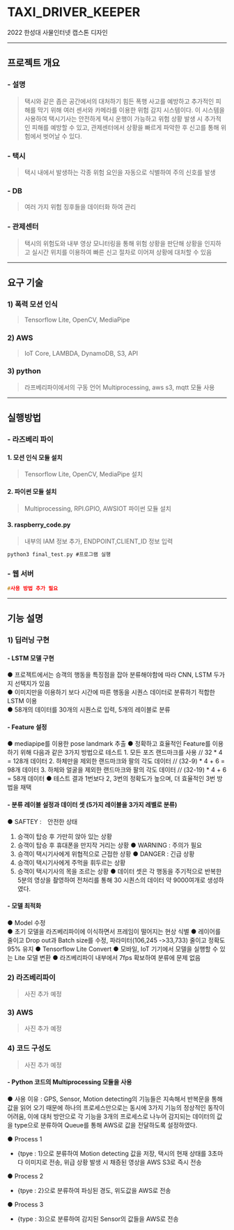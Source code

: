 # TAXI_DRIVER_KEEPER
2022 한성대 사물인터넷 캡스톤 디자인

---
## 프로젝트 개요
### - 설명<br>
> 택시와 같은 좁은 공간에서의 대처하기 힘든 폭행 사고를 예방하고 추가적인 피해를 막기 위해 여러 센서와 카메라를 이용한 위험 감지 시스템이다. 이 시스템을 사용하여 택시기사는 안전하게 택시 운행이 가능하고 위험 상황 발생 시 추가적인 피해를 예방할 수 있고, 관제센터에서 상황을 빠르게 파악한 후 신고를 통해 위험에서 벗어날 수 있다.
### - 택시<br>
> 택시 내에서 발생하는 각종 위험 요인을 자동으로 식별하여 주의 신호를 발생
### - DB<br>
> 여러 가지 위험 징후들을 데이터화 하여 관리
### - 관제센터<br>
> 택시의 위험도와 내부 영상 모니터링을 통해 위험 상황을 판단해 상황을 인지하고 실시간 위치를 이용하여 빠른 신고 절차로 이어져 상황에 대처할 수 있음
---
## 요구 기술
### 1) 폭력 모션 인식
> Tensorflow Lite, OpenCV, MediaPipe
### 2) AWS
> IoT Core, LAMBDA, DynamoDB, S3, API
### 3) python
> 라프베리파이에서의 구동 언어 Multiprocessing, aws s3, mqtt 모듈 사용
---
## 실행방법
### - 라즈베리 파이
#### 1. 모션 인식 모듈 설치
> Tensorflow Lite, OpenCV, MediaPipe 설치
#### 2. 파이썬 모듈 설치
> Multiprocessing, RPI.GPIO, AWSIOT 파이썬 모듈 설치
#### 3. raspberry_code.py
> 내부의 IAM 정보 추가, ENDPOINT,CLIENT_ID 정보 입력 
``` C
python3 final_test.py #프로그램 실행
```
### - 웹 서버
``` C
#사용 방법 추가 필요
```
---
## 기능 설명
### 1) 딥러닝 구현
#### - LSTM 모델 구현
● 프로젝트에서는 승객의 행동을 특징점을 잡아 분류해야함에 따라 CNN, LSTM 두가지 선택지가 있음<br>
● 이미지만을 이용하기 보다 시간에 따른 행동을 시퀀스 데이터로 분류하기 적합한 LSTM 이용<br>
● 58개의 데이터를 30개의 시퀀스로 입력, 5개의 레이블로 분류

#### - Feature 설정
● mediapipe를 이용한 pose landmark 추출
● 정확하고 효율적인 Feature를 이용하기 위해 다음과 같은 3가지 방법으로 테스트
	1. 모든 포즈 랜드마크를 사용 // 32 * 4 = 128개 데이터
	2. 하체만을 제외한 랜드마크와 팔의 각도 데이터 // (32-9) * 4 + 6 = 98개 데이터
	3. 하체와 얼굴을 제외한 랜드마크와 팔의 각도 데이터 // (32-19) * 4 + 6 = 58개 데이터
● 테스트 결과 1번보다 2, 3번의 정확도가 높으며, 더 효율적인 3번 방법을 채택

#### - 분류 레이블 설정과 데이터 셋 (5가지 레이블을 3가지 레벨로 분류)
● SAFTEY :　안전한 상태 
  1. 승객이 탑승 후 가만히 앉아 있는 상황
  2. 승객이 탑승 후 휴대폰을 만지작 거리는 상황
● WARNING : 주의가 필요
  1. 승객이 택시기사에게 위협적으로 근접한 상황
● DANGER : 긴급 상황
  1. 승객이 택시기사에게 주먹을 휘두르는 상황
  2. 승객이 택시기사의 목을 조르는 상황
● 데이터 셋은 각 행동을 주기적으로 반복한 5분의 영상을 촬영하여 전처리를 통해 30 시퀀스의 데이터 약 9000여개로 생성하였다.

#### - 모델 최적화
● Model 수정<br> 
  ● 초기 모델을 라즈베리파이에 이식하면서 프레임이 떨어지는 현상 식별
  ● 레이어를 줄이고 Drop out과 Batch size를 수정, 파라미터(106,245 ->33,733) 줄이고 정확도 95% 유지
● Tensorflow Lite Convert
  ● 모바일, IoT 기기에서 모델을 실행할 수 있는 Lite 모델 변환
  ● 라즈베리파이 내부에서 7fps 확보하여 분류에 문제 없음
  
### 2) 라즈베리파이
> 사진 추가 예정

### 3) AWS
> 사진 추가 예정

### 4) 코드 구성도
> 사진 추가 예정

#### - Python 코드의 Multiprocessing 모듈을 사용
● 사용 이유 : GPS, Sensor, Motion detecting의 기능들은 지속해서 반복문을 통해 값을 읽어 오기 때문에 하나의 프로세스만으로는 동시에 3가지 기능의 정상적인 동작이 어려움, 이에 대처 방안으로 각 기능을 3개의 프로세스로 나누어 감지되는 데이터의 값을 type으로 분류하여 Queue를 통해 AWS로 값을 전달하도록 설정하였다.

● Process 1
- {tpye : 1}으로 분류하여 Motion detecting 값을 저장, 택시의 현재 상태를 3초마다 이미지로 전송, 위급 상황 발생 시 채증된 영상을 AWS S3로 즉시 전송

● Process 2
- {tpye : 2}으로 분류하여 파싱된 경도, 위도값을 AWS로 전송

● Process 3
- {type : 3}으로 분류하여 감지된 Sensor의 값들을 AWS로 전송
